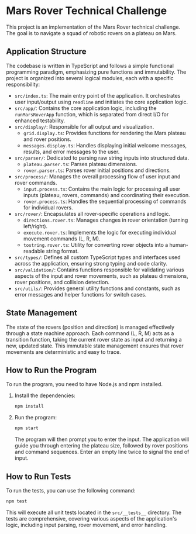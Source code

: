 # Mars Rover Technical Challenge

This project is an implementation of the Mars Rover technical challenge. The goal is to navigate a squad of robotic rovers on a plateau on Mars.

## Application Structure

The codebase is written in TypeScript and follows a simple functional programming paradigm, emphasizing pure functions and immutability. The project is organized into several logical modules, each with a specific responsibility:

- `src/index.ts`: The main entry point of the application. It orchestrates user input/output using `readline` and initiates the core application logic.
- `src/app/`: Contains the core application logic, including the `runMarsRoverApp` function, which is separated from direct I/O for enhanced testability.
- `src/display/`: Responsible for all output and visualization.
  - `grid.display.ts`: Provides functions for rendering the Mars plateau and rover positions.
  - `messages.display.ts`: Handles displaying initial welcome messages, results, and error messages to the user.
- `src/parser/`: Dedicated to parsing raw string inputs into structured data.
  - `plateau.parser.ts`: Parses plateau dimensions.
  - `rover.parser.ts`: Parses rover initial positions and directions.
- `src/process/`: Manages the overall processing flow of user input and rover commands.
  - `input.process.ts`: Contains the main logic for processing all user inputs (plateau, rovers, commands) and coordinating their execution.
  - `rover.process.ts`: Handles the sequential processing of commands for individual rovers.
- `src/rover/`: Encapsulates all rover-specific operations and logic.
  - `directions.rover.ts`: Manages changes in rover orientation (turning left/right).
  - `execute.rover.ts`: Implements the logic for executing individual movement commands (L, R, M).
  - `tostring.rover.ts`: Utility for converting rover objects into a human-readable string format.
- `src/types/`: Defines all custom TypeScript types and interfaces used across the application, ensuring strong typing and code clarity.
- `src/validation/`: Contains functions responsible for validating various aspects of the input and rover movements, such as plateau dimensions, rover positions, and collision detection.
- `src/utils/`: Provides general utility functions and constants, such as error messages and helper functions for switch cases.

## State Management

The state of the rovers (position and direction) is managed effectively through a state machine approach. Each command (L, R, M) acts as a transition function, taking the current rover state as input and returning a new, updated state. This immutable state management ensures that rover movements are deterministic and easy to trace.

## How to Run the Program

To run the program, you need to have Node.js and npm installed.

1.  Install the dependencies:

    ```bash
    npm install
    ```

2.  Run the program:

    ```bash
    npm start
    ```

    The program will then prompt you to enter the input. The application will guide you through entering the plateau size, followed by rover positions and command sequences. Enter an empty line twice to signal the end of input.

## How to Run Tests

To run the tests, you can use the following command:

```bash
npm test
```

This will execute all unit tests located in the `src/__tests__` directory. The tests are comprehensive, covering various aspects of the application's logic, including input parsing, rover movement, and error handling.
